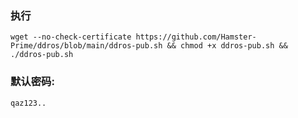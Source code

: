 ### 执行
```
wget --no-check-certificate https://github.com/Hamster-Prime/ddros/blob/main/ddros-pub.sh && chmod +x ddros-pub.sh && ./ddros-pub.sh
```
### 默认密码:
```
qaz123..
```
